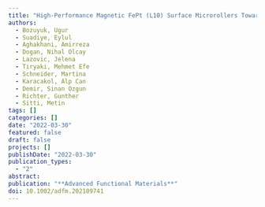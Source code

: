 ```yaml
---
title: "High-Performance Magnetic FePt (L10) Surface Microrollers Towards Medical Imaging-Guided Endovascular Delivery Applications"
authors:
  - Bozuyuk, Ugur
  - Suadiye, Eylul
  - Aghakhani, Amirreza
  - Dogan, Nihal Olcay
  - Lazovic, Jelena
  - Tiryaki, Mehmet Efe
  - Schneider, Martina
  - Karacakol, Alp Can
  - Demir, Sinan Ozgun
  - Richter, Gunther
  - Sitti, Metin
tags: []
categories: []
date: "2022-03-30"
featured: false
draft: false
projects: []
publishDate: "2022-03-30"
publication_types:
  - "2"
abstract:
publication: "**Advanced Functional Materials**"
doi: 10.1002/adfm.202109741
---
```


